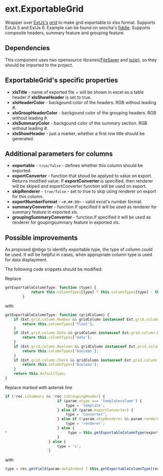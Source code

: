 # ext.ExportableGrid
Wrapper over [ExtJs's](https://www.sencha.com/products/extjs/#overview) [grid](http://docs.sencha.com/extjs/6.0/6.0.1-classic/#!/api/Ext.grid.Panel) to make grid exportable to xlsx format. Supports ExtJs 5 and ExtJs 6. Example can be found on sencha's [fiddle](https://fiddle.sencha.com/#fiddle/t37). Supports composite headers, summary feature and grouping feature.

Dependencies
------------
This component uses two opensource libraries([FileSaver](https://github.com/eligrey/FileSaver.js) and [jszip](https://github.com/Stuk/jszip)), so they should be imported to the project.

ExportableGrid's specific properties
--------------------------
- **xlsTitle** - name of exported file + will be shown in excel as a table header if **xlsShowHeader** is set to true.
- **xlsHeaderColor** - backgound color of the headers. RGB without leading #.
- **xlsGroupHeaderColor** - backgound color of the grouping headers. RGB without leading #.
- **xlsSummaryColor** - backgound color of the summary section. RGB without leading #.
- **xlsShowHeader** - just a marker, whether a first row title should be generated.

Additional parameters for columns
---------------------------------
- **exportable** - `true/false` - defines whether this column should be exported. 
- **exportConverter** - function that shoud be applyed to value on export. Returns modified value. If **exportConverter** is specified, then renderer will be skiped and exportConverter function will be used on export. 
- **skipRenderer** - `true/false` - set to true to skip using renderer on export for this column. 
- **exportNumberFormat** - `<#,##.00>` - valid excel's number format.
- **summaryConverter** - function.If specified it will be used as renderer for summary feature in exported xls.
- **groupingSummaryConverter** - function.If specified it will be used as renderer for goupingsummary feature in exported xls.

Possible improvements
-----------------------
As proposed @nbgo to identify exportable type, the type of column could be used. 
It will be helpful in cases, when appropriate column type is used for data displayment.

The following code snippets should be modified:

Replace
```javascript
getExportableColumnType: function (type) {
            return this.columnTypes[type] ? this.columnTypes[type] : this.defaultType;
        }
```

with

```javascript
getExportableColumnType: function (gridColumn) {
    if (Ext.grid.column.Number && gridColumn instanceof Ext.grid.column.Number) {
        return this.columnTypes['float'];
    }
    if (Ext.grid.column.Date && gridColumn instanceof Ext.grid.column.Date) {
        return this.columnTypes['date'];
    }
    if (Ext.grid.column.Boolean && gridColumn instanceof Ext.grid.column.Boolean) {
        return this.columnTypes['boolean'];
    }
    if (Ext.grid.column.Check && gridColumn instanceof Ext.grid.column.Check) {
        return this.columnTypes['boolean'];
    }
    return this.defaultType;
}
```

Replace marked with asterisk line
```javascript
if (!rec.isSummary && !rec.isGroupingHeader) {
                        if (param.xtype === 'templatecolumn') {
                            type = 'template';
                        } else if (param.exportConverter) {
                            type = 'converter';
                        } else if (!param.skipRenderer && param.renderer) {
                            type = 'renderer';
                        } else {
*                            type = this.getExportableColumnType(exportTask.exportableColumns[j]);
                        }
                    } else {
                        type = 's';
                    }
```

with
```javascript
type = rec.getField(param.dataIndex) ? this.getExportableColumnType(rec.getField(param.dataIndex).type) : this.defaultType;
```
